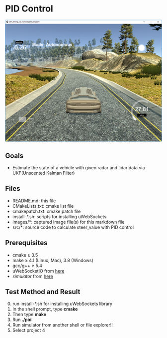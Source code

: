 # **PID Control**

![simulator screen capture](./images/sim_capture.png)

## Goals
* Estimate the state of a vehicle with given radar and lidar data via UKF(Unscented Kalman Filter)

## Files
* README.md: this file
* CMakeLists.txt: cmake list file
* cmakepatch.txt: cmake patch file
* install-*.sh: scripts for installing uWebSockets
* images/*: captured image file(s) for this markdown file
* src/*: source code to calculate steer_value with PID control


## Prerequisites
* cmake &ge; 3.5
* make &ge; 4.1 (Linux, Mac), 3.8 (Windows)
* gcc/g++ &ge; 5.4
* uWebSocketIO from [here](https://github.com/uNetworking/uWebSockets)
* *simulator* from [here](https://github.com/udacity/self-driving-car-sim/releases/)

## Test Method and Result
0. run install-*.sh for installing uWebSockets library
1. In the shell prompt, type **cmake**
2. Then type **make**
3. Run **./pid**
4. Run simulator from another shell or file explorer!!
5. Select project 4
